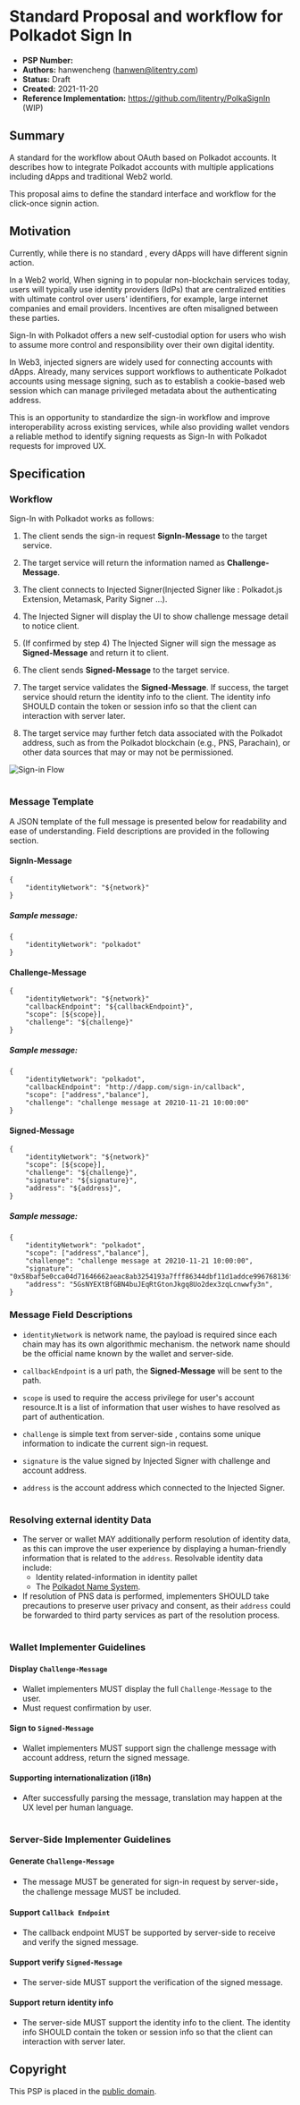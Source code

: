 # Standard Proposal and workflow for Polkadot Sign In

- **PSP Number:**
- **Authors:** hanwencheng (hanwen@litentry.com)
- **Status:** Draft
- **Created:** 2021-11-20
- **Reference Implementation:** https://github.com/litentry/PolkaSignIn (WIP)

## Summary

A standard for the workflow about OAuth based on Polkadot accounts. It describes how to integrate Polkadot accounts with multiple applications including dApps and traditional Web2 world.

This proposal aims to define the standard interface and workflow for the click-once signin action.

## Motivation

Currently, while there is no standard , every dApps will have different signin action.

In a Web2 world, When signing in to popular non-blockchain services today, users will typically use identity providers (IdPs) that are centralized entities with ultimate control over users' identifiers, for example, large internet companies and email providers. Incentives are often misaligned between these parties.

Sign-In with Polkadot offers a new self-custodial option for users who wish to assume more control and responsibility over their own digital identity.

In Web3, injected signers are widely used for connecting accounts with dApps. Already, many services support workflows to authenticate Polkadot accounts using message signing, such as to establish a cookie-based web session which can manage privileged metadata about the authenticating address.

This is an opportunity to standardize the sign-in workflow and improve interoperability across existing services, while also providing wallet vendors a reliable method to identify signing requests as Sign-In with Polkadot requests for improved UX.

## Specification

### Workflow

Sign-In with Polkadot works as follows:

1. The client sends the sign-in request **SignIn-Message** to the target service.

2. The target service will return the information named as **Challenge-Message**.

3. The client connects to Injected Signer(Injected Signer like : Polkadot.js Extension, Metamask, Parity Signer ...).

4. The Injected Signer will display the UI to show challenge message detail to notice client.

5. (If confirmed by step 4) The Injected Signer will sign the message as **Signed-Message** and return it to client.

6. The client sends **Signed-Message** to the target service.

7. The target service validates the **Signed-Message**. If success, the target service should return the identity info to the client. The identity info SHOULD contain the token or session info so that the client can interaction with server later.

8. The target service may further fetch data associated with the Polkadot address, such as from the Polkadot blockchain (e.g., PNS, Parachain), or other data sources that may or may not be permissioned.

 ![Sign-in Flow](../../src/psp-sign-in.png)

#

### Message Template

A JSON template of the full message is presented below for readability and ease of understanding. Field descriptions are provided in the following section.

#### SignIn-Message

```
{
    "identityNetwork": "${network}"
}
```

##### Sample message:

```
{
    "identityNetwork": "polkadot"
}
```

#### Challenge-Message

```
{
    "identityNetwork": "${network}"
    "callbackEndpoint": "${callbackEndpoint}",
    "scope": [${scope}],
    "challenge": "${challenge}"
}
```

##### Sample message:

```
{
    "identityNetwork": "polkadot",
    "callbackEndpoint": "http://dapp.com/sign-in/callback",
    "scope": ["address","balance"],
    "challenge": "challenge message at 20210-11-21 10:00:00"
}
```

#### Signed-Message

```
{
    "identityNetwork": "${network}"
    "scope": [${scope}],
    "challenge": "${challenge}",
    "signature": "${signature}",
    "address": "${address}",
}
```

##### Sample message:

```
{
    "identityNetwork": "polkadot",
    "scope": ["address","balance"],
    "challenge": "challenge message at 20210-11-21 10:00:00",
    "signature": "0x58baf5e0cca04d71646662aeac8ab3254193a7fff86344dbf11d1addce996768136f3a5b08381299f99b972d6a0f5fed26c65ccca97f9ceeccea61449e4f9281",
    "address": "5GsNYEXtBfGBN4buJEqRtGtonJkgq8Uo2dex3zqLcnwwfy3n",
}

```

### Message Field Descriptions

- `identityNetwork` is network name, the payload is required since each chain may has its own algorithmic mechanism. the network name should be the official name known by the wallet and server-side.

- `callbackEndpoint` is a url path, the **Signed-Message** will be sent to the path.

- `scope` is used to require the access privilege for user's account resource.It is a list of information that user wishes to have resolved as part of authentication.

- `challenge` is simple text from server-side , contains some unique information to indicate the current sign-in request.

- `signature` is the value signed by Injected Signer with challenge and account address.

- `address` is the account address which connected to the Injected Signer.

#

### Resolving external identity Data

- The server or wallet MAY additionally perform resolution of identity data, as this can improve the user experience by displaying a human-friendly information that is related to the `address`. Resolvable identity data include:
  - Identity related-information in identity pallet
  - The [Polkadot Name System](https://www.pns.link/).
- If resolution of PNS data is performed, implementers SHOULD take precautions to preserve user privacy and consent, as their `address` could be forwarded to third party services as part of the resolution process.

#

### Wallet Implementer Guidelines

#### Display `Challenge-Message`

- Wallet implementers MUST display the full `Challenge-Message` to the user.
- Must request confirmation by user.

#### Sign to `Signed-Message`

- Wallet implementers MUST support sign the challenge message with account address, return the signed message.

#### Supporting internationalization (i18n)

- After successfully parsing the message, translation may happen at the UX level per human language.

#

### Server-Side Implementer Guidelines

#### Generate `Challenge-Message`

- The message MUST be generated for sign-in request by server-side， the challenge message MUST be included.

#### Support `Callback Endpoint`

- The callback endpoint MUST be supported by server-side to receive and verify the signed message.

#### Support verify `Signed-Message`

- The server-side MUST support the verification of the signed message.

#### Support return identity info

- The server-side MUST support the identity info to the client. The identity info SHOULD contain the token or session info so that the client can interaction with server later.

## Copyright

This PSP is placed in the [public domain](https://creativecommons.org/publicdomain/zero/1.0/).
